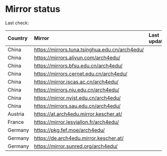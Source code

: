 <script src="./time.js"></script>
# Mirror status
Last check: <script type="text/javascript">localize(1725222111.9483588);</script>

|Country|Mirror|Last update|
|:------|:-----|:----------|
|China|https://mirrors.tuna.tsinghua.edu.cn/arch4edu/|<script type="text/javascript">localize(1725173162);</script>|
|China|https://mirrors.aliyun.com/arch4edu/|<script type="text/javascript">localize(1725173162);</script>|
|China|https://mirrors.bfsu.edu.cn/arch4edu/|<script type="text/javascript">localize(1725173162);</script>|
|China|https://mirrors.cernet.edu.cn/arch4edu/|<script type="text/javascript">localize(1725173162);</script>|
|China|https://mirror.iscas.ac.cn/arch4edu/|<script type="text/javascript">localize(1725173162);</script>|
|China|https://mirrors.nju.edu.cn/arch4edu/|<script type="text/javascript">localize(1725173162);</script>|
|China|https://mirror.nyist.edu.cn/arch4edu/|<script type="text/javascript">localize(1725173162);</script>|
|China|https://mirrors.sau.edu.cn/arch4edu/|<script type="text/javascript">localize(1725173162);</script>|
|Austria|https://at.arch4edu.mirror.kescher.at/|<script type="text/javascript">localize(1725173162);</script>|
|France|https://mirror.lesviallon.fr/arch4edu/|<script type="text/javascript">localize(1725173162);</script>|
|Germany|https://pkg.fef.moe/arch4edu/|<script type="text/javascript">localize(1725173162);</script>|
|Germany|https://de.arch4edu.mirror.kescher.at/|<script type="text/javascript">localize(1725173162);</script>|
|Germany|https://mirror.sunred.org/arch4edu/|<script type="text/javascript">localize(1725173162);</script>|

<script src="./tablefilter/tablefilter.js"></script>
<script src="./table.js"></script>